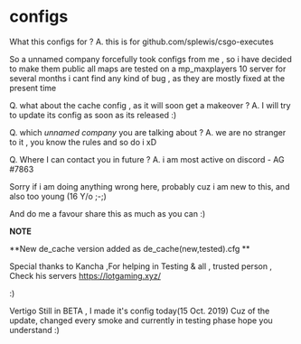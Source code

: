 # configs

What this configs for ? 
A. this is for github.com/splewis/csgo-executes  

So a unnamed company forcefully took configs from me , so i have decided to make them public
all maps are tested on a mp_maxplayers 10 server for several months 
i cant find any kind of bug , as they are mostly fixed at the present time 

Q. what about the cache config , as it will soon get a makeover ? 
A. I will try to update its config as soon as its released :) 

Q. which *unnamed company* you are talking about ?
A. we are no stranger to it , you know the rules and so do i xD

Q. Where I can contact you in future ? 
A. i am most active on discord - AG #7863

Sorry if i am doing anything wrong here, probably cuz i am new to this, and also too young (16 Y/o ;-;)

And do me a favour share this as much as you can :)

**NOTE**

**New de_cache version added as de_cache(new,tested).cfg **

Special thanks to Kancha ,For helping in Testing & all  , trusted person , Check his servers https://lotgaming.xyz/

:)

Vertigo Still in BETA , I made it's config today(15 Oct. 2019) Cuz of the update, changed every smoke and currently in testing phase hope you understand :) 
